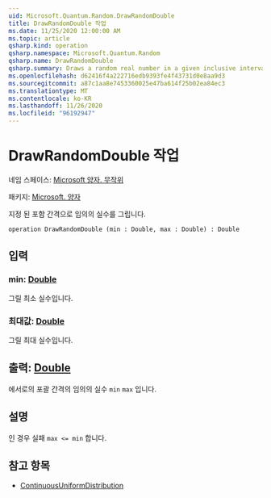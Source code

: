 ```yaml
---
uid: Microsoft.Quantum.Random.DrawRandomDouble
title: DrawRandomDouble 작업
ms.date: 11/25/2020 12:00:00 AM
ms.topic: article
qsharp.kind: operation
qsharp.namespace: Microsoft.Quantum.Random
qsharp.name: DrawRandomDouble
qsharp.summary: Draws a random real number in a given inclusive interval.
ms.openlocfilehash: d62416f4a222716edb9393fe4f43731d0e8aa9d3
ms.sourcegitcommit: a87c1aa8e7453360025e47ba614f25b02ea84ec3
ms.translationtype: MT
ms.contentlocale: ko-KR
ms.lasthandoff: 11/26/2020
ms.locfileid: "96192947"
---
```

# <a name="drawrandomdouble-operation"></a>DrawRandomDouble 작업

네임 스페이스: [Microsoft 양자. 무작위](xref:Microsoft.Quantum.Random)

패키지: [Microsoft. 양자](https://nuget.org/packages/Microsoft.Quantum.QSharp.Core)


지정 된 포함 간격으로 임의의 실수를 그립니다.

```qsharp
operation DrawRandomDouble (min : Double, max : Double) : Double
```


## <a name="input"></a>입력

### <a name="min--double"></a>min: [Double](xref:microsoft.quantum.lang-ref.double)

그릴 최소 실수입니다.


### <a name="max--double"></a>최대값: [Double](xref:microsoft.quantum.lang-ref.double)

그릴 최대 실수입니다.



## <a name="output--double"></a>출력: [Double](xref:microsoft.quantum.lang-ref.double)

에서로의 포괄 간격의 임의의 실수 `min` `max` 입니다.

## <a name="remarks"></a>설명

인 경우 실패 `max <= min` 합니다.

## <a name="see-also"></a>참고 항목

- [ContinuousUniformDistribution](xref:Microsoft.Quantum.ContinuousUniformDistribution)